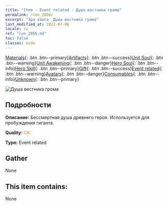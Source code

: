 ```yaml
---
title: "Item - Event related - Душа вестника грома"
permalink: /con_2056/
excerpt: "Эра хаоса  Душа вестника грома"
last_modified_at: 2021-07-06
locale: ru
ref: "con_2056.md"
toc: false
classes: wide
---
```

 [Materials](/ItemsRU/){: .btn .btn--primary}[Artifacts](/ItemsRU/Artifacts/){: .btn .btn--success}[Unit Soul](/ItemsRU/UnitSoul/){: .btn .btn--warning}[Unit Awakening](/ItemsRU/UnitAwakening/){: .btn .btn--danger}[Hero Soul](/ItemsRU/HeroSoul/){: .btn .btn--info}[Hero Skill](/ItemsRU/HeroSkill/){: .btn .btn--primary}[Gift](/ItemsRU/Gift/){: .btn .btn--success}[Event related](/ItemsRU/Events/){: .btn .btn--warning}[Avatars](/ItemsRU/Avatars/){: .btn .btn--danger}[Consumables](/ItemsRU/Consumables/){: .btn .btn--info}[Unknown](/ItemsRU/Unknown/){: .btn .btn--primary}

 ![Душа вестника грома](/images/t/juexing_607.jpg)

## Подробности
 **Описание:** Бессмертная душа древнего героя. Используется для пробуждения гиганта.

 **Quality:** <span style="color: #FF8C00">OK</span>

 **Type:** Event related

## Gather

  None

## This item contains:

  None

